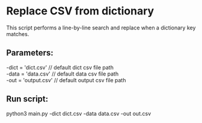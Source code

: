 # Replace CSV from dictionary
This script performs a line-by-line search and replace when a dictionary key matches.  
  
## Parameters:  
  
-dict = 'dict.csv' // default dict csv file path  
-data = 'data.csv' // default data csv file path  
-out = 'output.csv' // default output csv file path  
  
## Run script:  
python3 main.py -dict dict.csv -data data.csv -out out.csv  